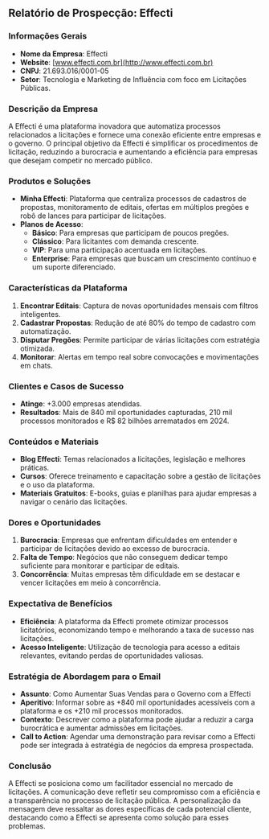 ## Relatório de Prospecção: Effecti

### Informações Gerais
- **Nome da Empresa**: Effecti
- **Website**: [www.effecti.com.br](http://www.effecti.com.br)
- **CNPJ**: 21.693.016/0001-05
- **Setor**: Tecnologia e Marketing de Influência com foco em Licitações Públicas.
  
### Descrição da Empresa
A Effecti é uma plataforma inovadora que automatiza processos relacionados a licitações e fornece uma conexão eficiente entre empresas e o governo. O principal objetivo da Effecti é simplificar os procedimentos de licitação, reduzindo a burocracia e aumentando a eficiência para empresas que desejam competir no mercado público.

### Produtos e Soluções
- **Minha Effecti**: Plataforma que centraliza processos de cadastros de propostas, monitoramento de editais, ofertas em múltiplos pregões e robô de lances para participar de licitações.
- **Planos de Acesso**:
  - **Básico**: Para empresas que participam de poucos pregões.
  - **Clássico**: Para licitantes com demanda crescente.
  - **VIP**: Para uma participação acentuada em licitações.
  - **Enterprise**: Para empresas que buscam um crescimento contínuo e um suporte diferenciado.

### Características da Plataforma
1. **Encontrar Editais**: Captura de novas oportunidades mensais com filtros inteligentes.
2. **Cadastrar Propostas**: Redução de até 80% do tempo de cadastro com automatização.
3. **Disputar Pregões**: Permite participar de várias licitações com estratégia otimizada.
4. **Monitorar**: Alertas em tempo real sobre convocações e movimentações em chats.

### Clientes e Casos de Sucesso
- **Atinge**: +3.000 empresas atendidas.
- **Resultados**: Mais de 840 mil oportunidades capturadas, 210 mil processos monitorados e R$ 82 bilhões arrematados em 2024.

### Conteúdos e Materiais
- **Blog Effecti**: Temas relacionados a licitações, legislação e melhores práticas.
- **Cursos**: Oferece treinamento e capacitação sobre a gestão de licitações e o uso da plataforma.
- **Materiais Gratuitos**: E-books, guias e planilhas para ajudar empresas a navigar o cenário das licitações.

### Dores e Oportunidades
1. **Burocracia**: Empresas que enfrentam dificuldades em entender e participar de licitações devido ao excesso de burocracia.
2. **Falta de Tempo**: Negócios que não conseguem dedicar tempo suficiente para monitorar e participar de editais.
3. **Concorrência**: Muitas empresas têm dificuldade em se destacar e vencer licitações em meio à concorrência.

### Expectativa de Benefícios
- **Eficiência**: A plataforma da Effecti promete otimizar processos licitatórios, economizando tempo e melhorando a taxa de sucesso nas licitações.
- **Acesso Inteligente**: Utilização de tecnologia para acesso a editais relevantes, evitando perdas de oportunidades valiosas.

### Estratégia de Abordagem para o Email
- **Assunto**: Como Aumentar Suas Vendas para o Governo com a Effecti
- **Aperitivo**: Informar sobre as +840 mil oportunidades acessíveis com a plataforma e os +210 mil processos monitorados.
- **Contexto**: Descrever como a plataforma pode ajudar a reduzir a carga burocrática e aumentar admissões em licitações.
- **Call to Action**: Agendar uma demonstração para revisar como a Effecti pode ser integrada à estratégia de negócios da empresa prospectada.

### Conclusão
A Effecti se posiciona como um facilitador essencial no mercado de licitações. A comunicação deve refletir seu compromisso com a eficiência e a transparência no processo de licitação pública. A personalização da mensagem deve ressaltar as dores específicas de cada potencial cliente, destacando como a Effecti se apresenta como solução para esses problemas.